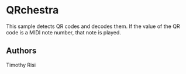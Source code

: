 QRchestra
=========
This sample detects QR codes and decodes them.  If the value of the QR code is a MIDI note number, that note is played.

Authors
-------
Timothy Risi
